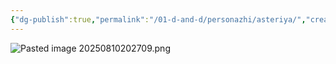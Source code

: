 ```yaml
---
{"dg-publish":true,"permalink":"/01-d-and-d/personazhi/asteriya/","created":"2025-08-10T20:26:55.457+03:00","updated":"2025-08-10T20:27:17.547+03:00"}
---
```



![Pasted image 20250810202709.png](/img/user/img/Pasted%20image%2020250810202709.png)
